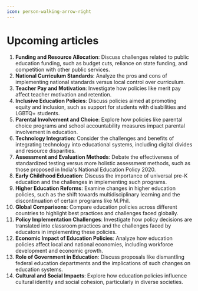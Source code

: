 ```yaml
---
icon: person-walking-arrow-right
---
```


# Upcoming articles

1. **Funding and Resource Allocation**: Discuss challenges related to public education funding, such as budget cuts, reliance on state funding, and competition with other public services.
2. **National Curriculum Standards**: Analyze the pros and cons of implementing national standards versus local control over curriculum.
3. **Teacher Pay and Motivation**: Investigate how policies like merit pay affect teacher motivation and retention.
4. **Inclusive Education Policies**: Discuss policies aimed at promoting equity and inclusion, such as support for students with disabilities and LGBTQ+ students.
5. **Parental Involvement and Choice**: Explore how policies like parental choice programs and school accountability measures impact parental involvement in education.
6. **Technology Integration**: Consider the challenges and benefits of integrating technology into educational systems, including digital divides and resource disparities.
7. **Assessment and Evaluation Methods**: Debate the effectiveness of standardized testing versus more holistic assessment methods, such as those proposed in India's National Education Policy 2020.
8. **Early Childhood Education**: Discuss the importance of universal pre-K education and the challenges in implementing such programs.
9. **Higher Education Reforms**: Examine changes in higher education policies, such as the shift towards multidisciplinary learning and the discontinuation of certain programs like M.Phil.
10. **Global Comparisons**: Compare education policies across different countries to highlight best practices and challenges faced globally.
11. **Policy Implementation Challenges**: Investigate how policy decisions are translated into classroom practices and the challenges faced by educators in implementing these policies.
12. **Economic Impact of Education Policies**: Analyze how education policies affect local and national economies, including workforce development and economic growth.
13. **Role of Government in Education**: Discuss proposals like dismantling federal education departments and the implications of such changes on education systems.
14. **Cultural and Social Impacts**: Explore how education policies influence cultural identity and social cohesion, particularly in diverse societies.
